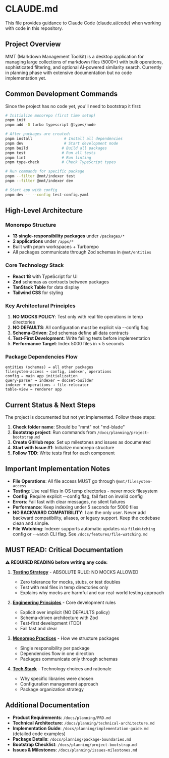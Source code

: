 # CLAUDE.md

This file provides guidance to Claude Code (claude.ai/code) when working with code in this repository.

## Project Overview

MMT (Markdown Management Toolkit) is a desktop application for managing large collections of markdown files (5000+) with bulk operations, sophisticated filtering, and optional AI-powered similarity search. Currently in planning phase with extensive documentation but no code implementation yet.

## Common Development Commands

Since the project has no code yet, you'll need to bootstrap it first:

```bash
# Initialize monorepo (first time setup)
pnpm init
pnpm add -D turbo typescript @types/node

# After packages are created:
pnpm install              # Install all dependencies
pnpm dev                  # Start development mode
pnpm build               # Build all packages
pnpm test                # Run all tests
pnpm lint                # Run linting
pnpm type-check          # Check TypeScript types

# Run commands for specific package
pnpm --filter @mmt/indexer test
pnpm --filter @mmt/indexer dev

# Start app with config
pnpm dev -- --config test-config.yaml
```

## High-Level Architecture

### Monorepo Structure
- **13 single-responsibility packages** under `/packages/*`
- **2 applications** under `/apps/*` 
- Built with pnpm workspaces + Turborepo
- All packages communicate through Zod schemas in `@mmt/entities`

### Core Technology Stack
- **React 18** with TypeScript for UI
- **Zod** schemas as contracts between packages
- **TanStack Table** for data display
- **Tailwind CSS** for styling

### Key Architectural Principles

1. **NO MOCKS POLICY**: Test only with real file operations in temp directories
2. **NO DEFAULTS**: All configuration must be explicit via --config flag
3. **Schema-Driven**: Zod schemas define all data contracts
4. **Test-First Development**: Write failing tests before implementation
5. **Performance Target**: Index 5000 files in < 5 seconds

### Package Dependencies Flow
```
entities (schemas) → all other packages
filesystem-access → config, indexer, operations
config → main app initialization
query-parser → indexer → docset-builder
indexer + operations → file-relocator
table-view → renderer app
```

## Current Status & Next Steps

The project is documented but not yet implemented. Follow these steps:

1. **Check folder name**: Should be "mmt" not "md-blade"
2. **Bootstrap project**: Run commands from `/docs/planning/project-bootstrap.md`
3. **Create GitHub repo**: Set up milestones and issues as documented
4. **Start with Issue #1**: Initialize monorepo structure
5. **Follow TDD**: Write tests first for each component

## Important Implementation Notes

- **File Operations**: All file access MUST go through `@mmt/filesystem-access`
- **Testing**: Use real files in OS temp directories - never mock filesystem
- **Config**: Require explicit --config flag, fail fast on invalid config
- **Errors**: Fail fast with clear messages, no silent failures
- **Performance**: Keep indexing under 5 seconds for 5000 files
- **NO BACKWARD COMPATIBILITY**: I am the only user. Never add backward compatibility, aliases, or legacy support. Keep the codebase clean and simple.
- **File Watching**: Indexer supports automatic updates via `fileWatching` config or `--watch` CLI flag. See `/docs/features/file-watching.md`

## MUST READ: Critical Documentation

**⚠️ REQUIRED READING before writing any code:**

1. **[Testing Strategy](/docs/building/testing-strategy.md)** - ABSOLUTE RULE: NO MOCKS ALLOWED
   - Zero tolerance for mocks, stubs, or test doubles
   - Test with real files in temp directories only
   - Explains why mocks are harmful and our real-world testing approach

2. **[Engineering Principles](/docs/building/principles.md)** - Core development rules
   - Explicit over implicit (NO DEFAULTS policy)
   - Schema-driven architecture with Zod
   - Test-first development (TDD)
   - Fail fast and clear

3. **[Monorepo Practices](/docs/building/monorepo-practices.md)** - How we structure packages
   - Single responsibility per package
   - Dependencies flow in one direction
   - Packages communicate only through schemas

4. **[Tech Stack](/docs/building/tech-stack.md)** - Technology choices and rationale
   - Why specific libraries were chosen
   - Configuration management approach
   - Package organization strategy

## Additional Documentation

- **Product Requirements**: `/docs/planning/PRD.md`
- **Technical Architecture**: `/docs/planning/technical-architecture.md`
- **Implementation Guide**: `/docs/planning/implementation-guide.md` (detailed code examples)
- **Package Details**: `/docs/planning/package-boundaries.md`
- **Bootstrap Checklist**: `/docs/planning/project-bootstrap.md`
- **Issues & Milestones**: `/docs/planning/issues-milestones.md`